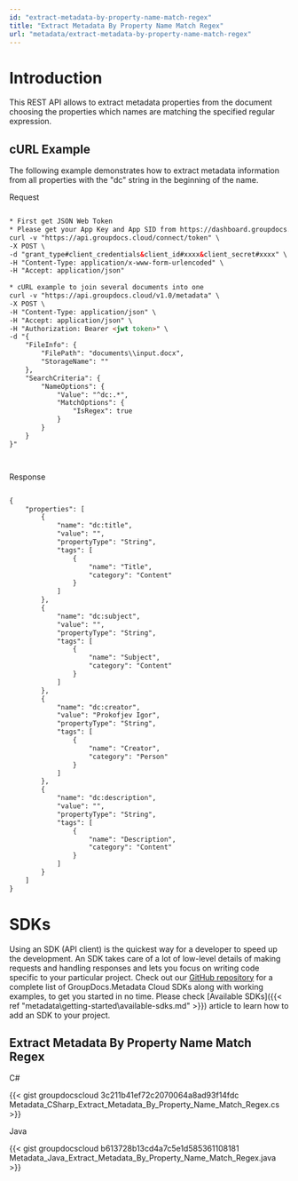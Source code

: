```yaml
---
id: "extract-metadata-by-property-name-match-regex"
title: "Extract Metadata By Property Name Match Regex"
url: "metadata/extract-metadata-by-property-name-match-regex"
---
```







# Introduction #

This REST API allows to extract metadata properties from the document choosing the properties which names are matching the specified regular expression.

## cURL Example ##

The following example demonstrates how to extract metadata information from all properties with the "dc" string in the beginning of the name.


 Request

```html 

* First get JSON Web Token
* Please get your App Key and App SID from https://dashboard.groupdocs.cloud/#/apps. Kindly place App Key in "client_secret" and App SID in "client_id" argument.
curl -v "https://api.groupdocs.cloud/connect/token" \
-X POST \
-d "grant_type#client_credentials&client_id#xxxx&client_secret#xxxx" \
-H "Content-Type: application/x-www-form-urlencoded" \
-H "Accept: application/json"
  
* cURL example to join several documents into one
curl -v "https://api.groupdocs.cloud/v1.0/metadata" \
-X POST \
-H "Content-Type: application/json" \
-H "Accept: application/json" \
-H "Authorization: Bearer <jwt token>" \
-d "{
    "FileInfo": {
        "FilePath": "documents\\input.docx",
        "StorageName": ""
    },
    "SearchCriteria": {
        "NameOptions": {
            "Value": "^dc:.*",
            "MatchOptions": {
                "IsRegex": true
            }
        }
    }
}"




 ```


 Response

```html 

{
    "properties": [
        {
            "name": "dc:title",
            "value": "",
            "propertyType": "String",
            "tags": [
                {
                    "name": "Title",
                    "category": "Content"
                }
            ]
        },
        {
            "name": "dc:subject",
            "value": "",
            "propertyType": "String",
            "tags": [
                {
                    "name": "Subject",
                    "category": "Content"
                }
            ]
        },
        {
            "name": "dc:creator",
            "value": "Prokofjev Igor",
            "propertyType": "String",
            "tags": [
                {
                    "name": "Creator",
                    "category": "Person"
                }
            ]
        },
        {
            "name": "dc:description",
            "value": "",
            "propertyType": "String",
            "tags": [
                {
                    "name": "Description",
                    "category": "Content"
                }
            ]
        }
    ]
}

 ```



# SDKs #

Using an SDK (API client) is the quickest way for a developer to speed up the development. An SDK takes care of a lot of low-level details of making requests and handling responses and lets you focus on writing code specific to your particular project. Check out our [GitHub repository](https://github.com/groupdocs-metadata-cloud) for a complete list of GroupDocs.Metadata Cloud SDKs along with working examples, to get you started in no time. Please check [Available SDKs]({{< ref "metadata\getting-started\available-sdks.md" >}}) article to learn how to add an SDK to your project.

## Extract Metadata By Property Name Match Regex ##


 C#



{{< gist groupdocscloud 3c211b41ef72c2070064a8ad93f14fdc Metadata_CSharp_Extract_Metadata_By_Property_Name_Match_Regex.cs >}}





 Java




{{< gist groupdocscloud b613728b13cd4a7c5e1d585361108181 Metadata_Java_Extract_Metadata_By_Property_Name_Match_Regex.java >}}






 